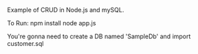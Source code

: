 Example of CRUD in Node.js and mySQL.



To Run:
	npm install
	node app.js
	
	
You're gonna need to create a DB named 'SampleDb' and import customer.sql
